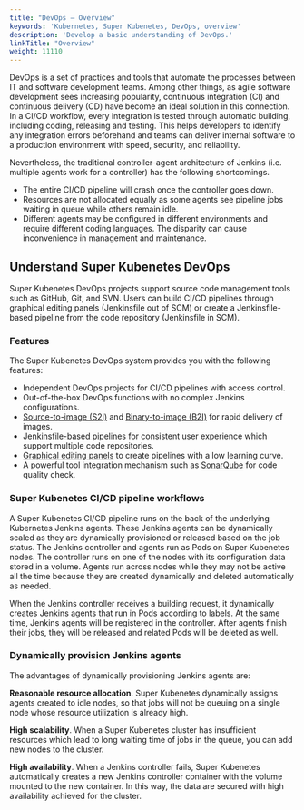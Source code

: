 ```yaml
---
title: "DevOps — Overview"
keywords: 'Kubernetes, Super Kubenetes, DevOps, overview'
description: 'Develop a basic understanding of DevOps.'
linkTitle: "Overview"
weight: 11110
---
```


DevOps is a set of practices and tools that automate the processes between IT and software development teams. Among other things, as agile software development sees increasing popularity, continuous integration (CI) and continuous delivery (CD) have become an ideal solution in this connection. In a CI/CD workflow, every integration is tested through automatic building, including coding, releasing and testing. This helps developers to identify any integration errors beforehand and teams can deliver internal software to a production environment with speed, security, and reliability.

Nevertheless, the traditional controller-agent architecture of Jenkins (i.e. multiple agents work for a controller) has the following shortcomings.

- The entire CI/CD pipeline will crash once the controller goes down.
- Resources are not allocated equally as some agents see pipeline jobs waiting in queue while others remain idle.
- Different agents may be configured in different environments and require different coding languages. The disparity can cause inconvenience in management and maintenance. 

## Understand Super Kubenetes DevOps

Super Kubenetes DevOps projects support source code management tools such as GitHub, Git, and SVN. Users can build CI/CD pipelines through graphical editing panels (Jenkinsfile out of SCM) or create a Jenkinsfile-based pipeline from the code repository (Jenkinsfile in SCM).

### Features

The Super Kubenetes DevOps system provides you with the following features:

- Independent DevOps projects for CI/CD pipelines with access control.
- Out-of-the-box DevOps functions with no complex Jenkins configurations.
- [Source-to-image (S2I)](../../../project-user-guide/image-builder/source-to-image/) and [Binary-to-image (B2I)](../../../project-user-guide/image-builder/binary-to-image/) for rapid delivery of images.
- [Jenkinsfile-based pipelines](../../../devops-user-guide/how-to-use/pipelines/create-a-pipeline-using-jenkinsfile/) for consistent user experience which support multiple code repositories.
- [Graphical editing panels](../../../devops-user-guide/how-to-use/pipelines/create-a-pipeline-using-graphical-editing-panel/) to create pipelines with a low learning curve.
- A powerful tool integration mechanism such as [SonarQube](../../../devops-user-guide/how-to-integrate/sonarqube/) for code quality check.

### Super Kubenetes CI/CD pipeline workflows

A Super Kubenetes CI/CD pipeline runs on the back of the underlying Kubernetes Jenkins agents. These Jenkins agents can be dynamically scaled as they are dynamically provisioned or released based on the job status. The Jenkins controller and agents run as Pods on Super Kubenetes nodes. The controller runs on one of the nodes with its configuration data stored in a volume. Agents run across nodes while they may not be active all the time because they are created dynamically and deleted automatically as needed.

When the Jenkins controller receives a building request, it dynamically creates Jenkins agents that run in Pods according to labels. At the same time, Jenkins agents will be registered in the controller. After agents finish their jobs, they will be released and related Pods will be deleted as well.

### Dynamically provision Jenkins agents

The advantages of dynamically provisioning Jenkins agents are:

**Reasonable resource allocation**. Super Kubenetes dynamically assigns agents created to idle nodes, so that jobs will not be queuing on a single node whose resource utilization is already high.

**High scalability**. When a Super Kubenetes cluster has insufficient resources which lead to long waiting time of jobs in the queue, you can add new nodes to the cluster.

**High availability**. When a Jenkins controller fails, Super Kubenetes automatically creates a new Jenkins controller container with the volume mounted to the new container. In this way, the data are secured with high availability achieved for the cluster.
